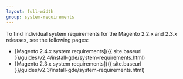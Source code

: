 ```yaml
---
layout: full-width
group: system-requirements
---
```


To find individual system requirements for the Magento 2.2.x and 2.3.x releases, see the following pages:

*  [Magento 2.4.x system requirements]({{ site.baseurl }}/guides/v2.4/install-gde/system-requirements.html)
*  [Magento 2.3.x system requirements]({{ site.baseurl }}/guides/v2.3/install-gde/system-requirements.html)
